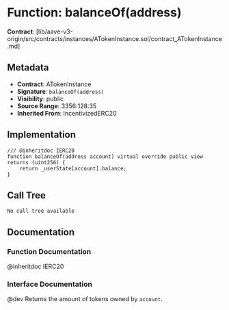# Function: balanceOf(address)

**Contract**: [lib/aave-v3-origin/src/contracts/instances/ATokenInstance.sol/contract_ATokenInstance.md]

## Metadata

- **Contract**: ATokenInstance
- **Signature**: `balanceOf(address)`
- **Visibility**: public
- **Source Range**: 3356:128:35
- **Inherited From**: IncentivizedERC20

## Implementation

```solidity
/// @inheritdoc IERC20
function balanceOf(address account) virtual override public view returns (uint256) {
    return _userState[account].balance;
}
```

## Call Tree

```
No call tree available
```

## Documentation

### Function Documentation

@inheritdoc IERC20

### Interface Documentation

 @dev Returns the amount of tokens owned by `account`.
